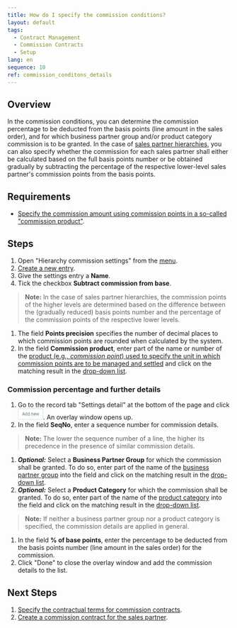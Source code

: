 ```yaml
---
title: How do I specify the commission conditions?
layout: default
tags:
  - Contract Management
  - Commission Contracts
  - Setup
lang: en
sequence: 10
ref: commission_conditons_details
---
```


## Overview
In the commission conditions, you can determine the commission percentage to be deducted from the basis points (line amount in the sales order), and for which business partner group and/or product category commission is to be granted. In the case of <a href="Add_new_sales_partner#sp-hierarchy" title="Subordinate sales partners">sales partner hierarchies</a>, you can also specify whether the commission for each sales partner shall either be calculated based on the full basis points number or be obtained gradually by subtracting the percentage of the respective lower-level sales partner's commission points from the basis points.

## Requirements
- [Specify the commission amount using commission points in a so-called "commission product"](Commission_points_price).

## Steps
1. Open "Hierarchy commission settings" from the [menu](Menu).
1. [Create a new entry](New_Record_Window).
1. Give the settings entry a **Name**.
1. Tick the checkbox **Subtract commission from base**.
 >**Note:** In the case of sales partner hierarchies, the commission points of the higher levels are determined based on the difference between the (gradually reduced) basis points number and the percentage of the commission points of the respective lower levels.

1. The field **Points precision** specifies the number of decimal places to which commission points are rounded when calculated by the system.
1. In the field **Commission product**, enter part of the name or number of the [product (e.g., *commission point*) used to specify the unit in which commission points are to be managed and settled](Commission_points_price) and click on the matching result in the <a href="Keyboard_shortcuts_reference#dropdown" title="Dynamic Search Box (Autocompletion)">drop-down list</a>.

### Commission percentage and further details
1. Go to the record tab "Settings detail" at the bottom of the page and click !["Add new"](assets/Add_New_Button.png). An overlay window opens up.
1. In the field **SeqNo**, enter a sequence number for commission details.
 >**Note:** The lower the sequence number of a line, the higher its precedence in the presence of similar commission details.

1. ***Optional:*** Select a **Business Partner Group** for which the commission shall be granted. To do so, enter part of the name of the [business partner group](New_Business_Partner_Group) into the field and click on the matching result in the <a href="Keyboard_shortcuts_reference#dropdown" title="Dynamic Search Box (Autocompletion)">drop-down list</a>.
1. ***Optional:*** Select a **Product Category** for which the commission shall be granted. To do so, enter part of the name of the [product category](NewProductCategory) into the field and click on the matching result in the <a href="Keyboard_shortcuts_reference#dropdown" title="Dynamic Search Box (Autocompletion)">drop-down list</a>.
 >**Note:** If neither a business partner group nor a product category is specified, the commission details are applied in general.

1. In the field **% of base points**, enter the percentage to be deducted from the basis points number (line amount in the sales order) for the commission.
1. Click "Done" to close the overlay window and add the commission details to the list.

## Next Steps
1. [Specify the contractual terms for commission contracts](Define_contractual_terms_commission).
1. [Create a commission contract for the sales partner](Create_commission_contract).
